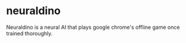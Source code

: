 # neuraldino
Neuraldino is a neural AI that plays google chrome's offline game once trained thoroughly. 

